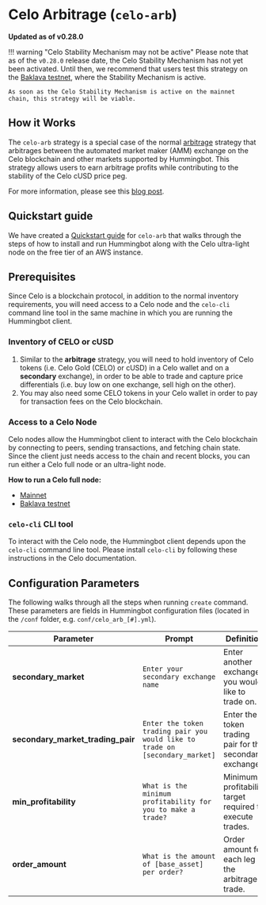 # Celo Arbitrage (`celo-arb`)

**Updated as of v0.28.0**

!!! warning "Celo Stability Mechanism may not be active"
    Please note that as of the `v0.28.0` release date, the Celo Stability Mechanism has not yet been activated. Until then, we recommend that users test this strategy on the [Baklava testnet](https://docs.celo.org/getting-started/baklava-testnet), where the Stability Mechanism is active.

    As soon as the Celo Stability Mechanism is active on the mainnet chain, this strategy will be viable.

## How it Works

The `celo-arb` strategy is a special case of the normal [arbitrage](/strategies/arbitrage/) strategy that arbitrages between the automated market maker (AMM) exchange on the Celo blockchain and other markets supported by Hummingbot. This strategy allows users to earn arbitrage profits while contributing to the stability of the Celo cUSD price peg.

For more information, please see this [blog post](https://hummingbot.io/blog/2020-06-celo-arbitrage/).

## Quickstart guide

We have created a [Quickstart guide](./quickstart) for `celo-arb` that walks through the steps of how to install and run Hummingbot along with the Celo ultra-light node on the free tier of an AWS instance.

## Prerequisites

Since Celo is a blockchain protocol, in addition to the normal inventory requirements, you will need access to a Celo node and the `celo-cli` command line tool in the same machine in which you are running the Hummingbot client.

### Inventory of CELO or cUSD

1. Similar to the **arbitrage** strategy, you will need to hold inventory of Celo tokens (i.e. Celo Gold (CELO) or cUSD) in a Celo wallet and on a **secondary** exchange), in order to be able to trade and capture price differentials (i.e. buy low on one exchange, sell high on the other).
2. You may also need some CELO tokens in your Celo wallet in order to pay for transaction fees on the Celo blockchain.

### Access to a Celo Node

Celo nodes allow the Hummingbot client to interact with the Celo blockchain by connecting to peers, sending transactions, and fetching chain state. Since the client just needs access to the chain and recent blocks, you can run either a Celo full node or an ultra-light node.

**How to run a Celo full node:**

* [Mainnet](https://docs.celo.org/getting-started/mainnet/running-a-full-node-in-mainnet) 
* [Baklava testnet](https://docs.celo.org/getting-started/baklava-testnet/running-a-full-node-in-baklava)

### `celo-cli` CLI tool

To interact with the Celo node, the Hummingbot client depends upon the `celo-cli` command line tool. Please install `celo-cli` by following these instructions in the Celo documentation.

## Configuration Parameters

The following walks through all the steps when running `create` command. These parameters are fields in Hummingbot configuration files (located in the `/conf` folder, e.g. `conf/celo_arb_[#].yml`).

| Parameter | Prompt | Definition |
|-----------|--------|------------|
| **secondary_market** | `Enter your secondary exchange name` | Enter another exchange you would like to trade on. |
| **secondary_market_trading_pair** | `Enter the token trading pair you would like to trade on [secondary_market]` | Enter the token trading pair for the secondary exchange. |
| **min_profitability** | `What is the minimum profitability for you to make a trade?` | Minimum profitability target required to execute trades. |
| **order_amount** | `What is the amount of [base_asset] per order?` | Order amount for each leg of the arbitrage trade. | **celo_slippage_buffer** | `How much buffer do you want to add to the Celo price to account for slippage (Enter 1 for 1%)?` | Percent buffer added to the Celo exchange price to account for price movement before trade execution |

